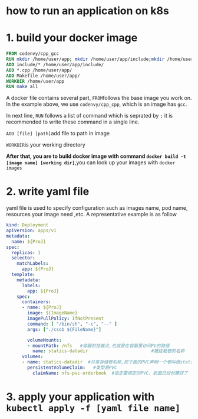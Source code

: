 # how to run an application on k8s

# 1. build your docker image

```Dockerfile
FROM codenvy/cpp_gcc
RUN mkdir /home/user/app; mkdir /home/user/app/include;mkdir /home/user/app/bin
ADD include/* /home/user/app/include/
ADD *.cpp /home/user/app/
ADD Makefile /home/user/app/
WORKDIR /home/user/app
RUN make all
```


A docker file contains several part, `FROM`follows the base image you work on. In the example above, we use `codenvy/cpp_cpp`, which is an image has `gcc`.

In next line, `RUN` follows a list of command which is seprated by `;` it is recommended to write these command in a single line.

`ADD [file] [path]`add file to path in image

`WORKDIR`is your working directory



 **After that, you are to build docker image with command `docker build -t [image name] [working dir]`**,you can look up your images with `docker images`



# 2. write yaml file

yaml file is used to specify configuration such as images name, pod name, resources your image need ,etc. A representative example is as follow

```YAML
kind: Deployment
apiVersion: apps/v1
metadata:
  name: ${ProJ}
spec:
  replicas: 1
  selector:
    matchLabels:
      app: ${ProJ}
  template:
    metadata:
      labels:
        app: ${ProJ}
    spec:
      containers:
      - name: ${ProJ}
        image: ${ImageName}
        imagePullPolicy: IfNotPresent
        command: [ "/bin/sh", "-c", "--" ]
        args: ["./csob ${FileName}"]

        volumeMounts:
        - mountPath: /nfs   #容器的挂载点,也就是在容器里访问PV的路径
          name: statics-datadir                        #被挂载卷的名称
      volumes:
      - name: statics-datadir  #共享存储卷名称,把下面的PVC声明一个卷叫做statics-datadir，再把这个卷挂载到上面的容器目录
        persistentVolumeClaim:   #类型是PVC
          claimName: nfs-pvc-orderbook  #指定要绑定的PVC，前面已经创建好了
```




# 3. apply your application with `kubectl apply -f [yaml file name]`

